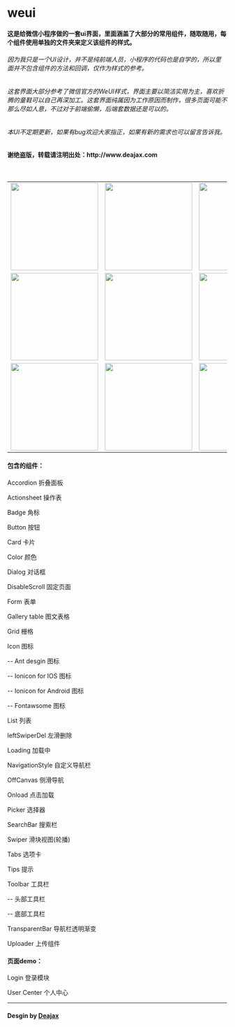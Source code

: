 # weui
<h4>这是给微信小程序做的一套ui界面，里面涵盖了大部分的常用组件，随取随用，每个组件使用单独的文件夹来定义该组件的样式。</h4>
<h6>因为我只是一个UI设计，并不是纯前端人员，小程序的代码也是自学的，所以里面并不包含组件的方法和回调，仅作为样式的参考。</h6>
<h6>这套界面大部分参考了微信官方的WeUI样式，界面主要以简洁实用为主，喜欢折腾的童鞋可以自己再深加工。这套界面纯属因为工作原因而制作，很多页面可能不那么尽如人意，不过对于前端偷懒，后端套数据还是可以的。</h6>
<h6>本UI不定期更新，如果有bug欢迎大家指正，如果有新的需求也可以留言告诉我。</h6>
<h4>谢绝盗版，转载请注明出处：http://www.deajax.com</h4>
<br />
<table border="0" cellspacing="0" cellpadding="0">
<tr>
<td><img class="aligncenter size-full wp-image-139" src="http://www.deajax.com/wp-content/uploads/2019/01/IMG_0577.png" alt="" width="200"/></td>
<td><img class="aligncenter size-full wp-image-125" src="http://www.deajax.com/wp-content/uploads/2019/01/IMG_0597.png" alt="" width="200"/></td>
<td><img class="aligncenter size-full wp-image-126" src="http://www.deajax.com/wp-content/uploads/2019/01/IMG_0596.png" alt="" width="200"/></td>
<td><img class="aligncenter size-full wp-image-127" src="http://www.deajax.com/wp-content/uploads/2019/01/IMG_0595.png" alt="" width="200"/></td>
<td><img class="aligncenter size-full wp-image-128" src="http://www.deajax.com/wp-content/uploads/2019/01/IMG_0590.png" alt="" width="200"/></td>
</tr>
<tr>
<td><img class="aligncenter size-full wp-image-137" src="http://www.deajax.com/wp-content/uploads/2019/01/IMG_0579.png" alt="" width="200"/></td>
<td><img class="aligncenter size-full wp-image-129" src="http://www.deajax.com/wp-content/uploads/2019/01/IMG_0589.png" alt="" width="200"/></td>
<td><img class="aligncenter size-full wp-image-130" src="http://www.deajax.com/wp-content/uploads/2019/01/IMG_0588.png" alt="" width="200"/></td>
<td><img class="aligncenter size-full wp-image-131" src="http://www.deajax.com/wp-content/uploads/2019/01/IMG_0585.png" alt="" width="200"/></td>
<td><img class="aligncenter size-full wp-image-132" src="http://www.deajax.com/wp-content/uploads/2019/01/IMG_0584.png" alt="" width="200"/></td>
</tr>
<tr>
<td><img class="aligncenter size-full wp-image-138" src="http://www.deajax.com/wp-content/uploads/2019/01/IMG_0578.png" alt="" width="200"/></td>
<td><img class="aligncenter size-full wp-image-133" src="http://www.deajax.com/wp-content/uploads/2019/01/IMG_0583.png" alt="" width="200"/></td>
<td><img class="aligncenter size-full wp-image-134" src="http://www.deajax.com/wp-content/uploads/2019/01/IMG_0582.png" alt="" width="200"/></td>
<td><img class="aligncenter size-full wp-image-135" src="http://www.deajax.com/wp-content/uploads/2019/01/IMG_0581.png" alt="" width="200"/></td>
<td><img class="aligncenter size-full wp-image-136" src="http://www.deajax.com/wp-content/uploads/2019/01/IMG_0580.png" alt="" width="200"/></td>
</tr>
</table>
	
<h4>包含的组件：</h4>
<p>Accordion 折叠面板</p>
<p>Actionsheet 操作表</p>
<p>Badge 角标</p>
<p>Button 按钮</p>
<p>Card 卡片</p>
<p>Color 颜色</p>
<p>Dialog 对话框</p>
<p>DisableScroll 固定页面</p>
<p>Form 表单</p>
<p>Gallery table 图文表格</p>
<p>Grid 栅格</p>
<p>Icon 图标</p>
<p>-- Ant desgin 图标</p>
<p>-- Ionicon for IOS 图标</p>
<p>-- Ionicon for Android 图标</p>
<p>-- Fontawsome 图标</p>
<p>List 列表</p>
<p>leftSwiperDel 左滑删除</p>
<p>Loading 加载中</p>
<p>NavigationStyle 自定义导航栏</p>
<p>OffCanvas 侧滑导航</p>
<p>Onload 点击加载</p>
<p>Picker 选择器</p>
<p>SearchBar 搜索栏</p>
<p>Swiper 滑块视图(轮播)</p>
<p>Tabs 选项卡</p>
<p>Tips 提示</p>
<p>Toolbar 工具栏</p>
<p>-- 头部工具栏</p>
<p>-- 底部工具栏</p>
<p>TransparentBar 导航栏透明渐变</p>
<p>Uploader 上传组件</p>

<h4>页面demo：</h4>
<p>Login 登录模块</p>
<p>User Center 个人中心</p>

<hr />

<h4>Desgin by <a href="http://www.deajax.com">Deajax</a></h4>
